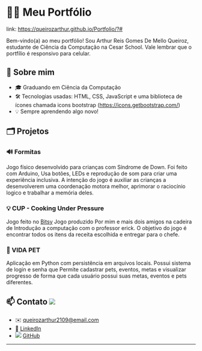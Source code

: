 # 👨‍💻 Meu Portfólio
link: https://queirozarthur.github.io/Portfolio/?#

Bem-vindo(a) ao meu portfólio! Sou Arthur Reis Gomes De Mello Queiroz, estudante de Ciência da Computação na Cesar School.
Vale lembrar que o portfílio é responsivo para celular.
## 🚀 Sobre mim

- 🎓 Graduando em Ciência da Computação
- 🛠️ Tecnologias usadas: HTML, CSS, JavaScript e uma biblioteca de ícones chamada icons bootstrap (https://icons.getbootstrap.com/)
- 💡 Sempre aprendendo algo novo!

## 🗂️ Projetos

### 🔊 Formitas
Jogo físico desenvolvido para crianças com Síndrome de Down. Foi feito com Arduino, Usa botões, LEDs e reprodução de som para criar uma experiência inclusiva. A intenção do jogo é auxiliar as crianças a desenvolverem uma coordenação motora melhor, aprimorar o raciocínio logico e trabalhar a memória deles. 

### 💡 CUP - Cooking Under Pressure
Jogo feito no [Bitsy](https://arthurqueiroz.itch.io/cup-cooking-under-pressure) Jogo produzido Por mim e mais dois amigos na cadeira de Introdução a computação com o professor erick. O objetivo do jogo é encontrar todos os itens da receita escolhida e entregar para o chefe.

### 🐾 VIDA PET
Aplicação em Python com persistência em arquivos locais. Possui sistema de login e senha que Permite cadastrar pets, eventos, metas e visualizar progresso de forma que cada usuário possui suas metas, eventos e pets diferentes.

## 📫 Contato <img src="[BadgeURLAqui](https://img.shields.io/badge/GitHub-100000?style=for-the-badge&logo=github&logoColor=white)" />

- ✉️ [queirozarthur2109@email.com](mailto:queirozarthur2109@email.com)
- 💼 [LinkedIn](https://linkedin.com/in/queirozarthur)
- <img src="[BadgeURLAqui](https://img.shields.io/badge/GitHub-100000?style=for-the-badge&logo=github&logoColor=white)" /> [GitHub](https://github.com/queirozarthur)

---

